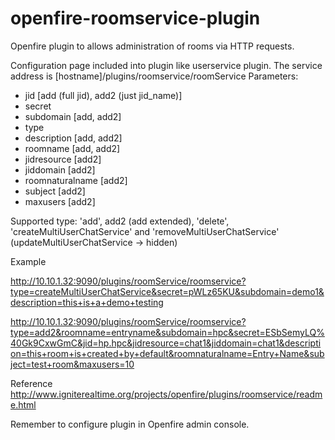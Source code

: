 openfire-roomservice-plugin
===========================

Openfire plugin to allows administration of rooms via HTTP requests.

Configuration page included into plugin like userservice plugin.
The service address is [hostname]/plugins/roomservice/roomService
Parameters:
* jid [add (full jid), add2 (just jid_name)]
* secret
* subdomain [add, add2]
* type
* description [add, add2]
* roomname [add, add2]
* jidresource [add2]
* jiddomain [add2]
* roomnaturalname [add2]
* subject [add2]
* maxusers [add2]


Supported type: 'add', add2 (add extended), 'delete', 'createMultiUserChatService' and 'removeMultiUserChatService' (updateMultiUserChatService -> hidden)

Example

http://10.10.1.32:9090/plugins/roomService/roomservice?type=createMultiUserChatService&secret=pWLz65KU&subdomain=demo1&description=this+is+a+demo+testing

http://10.10.1.32:9090/plugins/roomService/roomservice?type=add2&roomname=entryname&subdomain=hpc&secret=ESbSemyLQ%40Gk9CxwGmC&jid=hp.hpc&jidresource=chat1&jiddomain=chat1&description=this+room+is+created+by+default&roomnaturalname=Entry+Name&subject=test+room&maxusers=10

Reference http://www.igniterealtime.org/projects/openfire/plugins/roomservice/readme.html

Remember to configure plugin in Openfire admin console.
